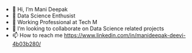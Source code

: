 - 👋 Hi, I’m Mani Deepak
- 👀 Data Science Enthusist
- 🌱 Working Professional at Tech M
- 💞️ I’m looking to collaborate on Data Science related projects 
- 📫 How to reach me https://www.linkedin.com/in/manideepak-deevi-4b03b280/
